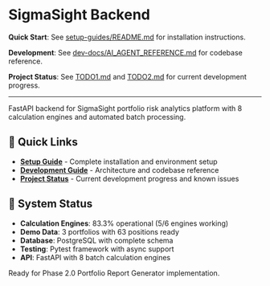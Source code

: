 # SigmaSight Backend

**Quick Start**: See [setup-guides/README.md](setup-guides/README.md) for installation instructions.

**Development**: See [dev-docs/AI_AGENT_REFERENCE.md](dev-docs/AI_AGENT_REFERENCE.md) for codebase reference.

**Project Status**: See [TODO1.md](TODO1.md) and [TODO2.md](TODO2.md) for current development progress.

---

FastAPI backend for SigmaSight portfolio risk analytics platform with 8 calculation engines and automated batch processing.

## 🚀 Quick Links

- **[Setup Guide](setup-guides/README.md)** - Complete installation and environment setup
- **[Development Guide](dev-docs/AI_AGENT_REFERENCE.md)** - Architecture and codebase reference  
- **[Project Status](TODO1.md)** - Current development progress and known issues

## 🎯 System Status

- **Calculation Engines**: 83.3% operational (5/6 engines working)
- **Demo Data**: 3 portfolios with 63 positions ready
- **Database**: PostgreSQL with complete schema
- **Testing**: Pytest framework with async support
- **API**: FastAPI with 8 batch calculation engines

Ready for Phase 2.0 Portfolio Report Generator implementation.